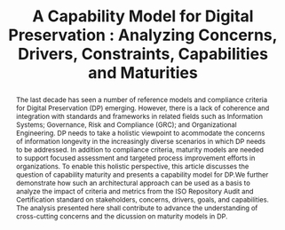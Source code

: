 ---
abstract: The last decade has seen a number of reference models and compliance criteria
  for Digital Preservation (DP) emerging. However, there is a lack of coherence and
  integration with standards and frameworks in related fields such as Information
  Systems; Governance, Risk and Compliance (GRC); and Organizational Engineering.
  DP needs to take a holistic viewpoint to acommodate the concerns of information
  longevity in the increasingly diverse scenarios in which DP needs to be addressed.
  In addition to compliance criteria, maturity models are needed to support focused
  assessment and targeted process improvement efforts in organizations. To enable
  this holistic perspective, this article discusses the question of capability maturity
  and presents a capability model for DP.We further demonstrate how such an architectural
  approach can be used as a basis to analyze the impact of criteria and metrics from
  the ISO Repository Audit and Certification standard on stakeholders, concerns, drivers,
  goals, and capabilities. The analysis presented here shall contribute to advance
  the understanding of cross-cutting concerns and the dicussion on maturity models
  in DP.
creators:
- Becker, Christoph
- Vieira, Ricardo
- Barateiro, José
- Antunes, Gonçalo
date: null
document_url: https://services.phaidra.univie.ac.at/api/object/o:294202/download
grand_parent: iPRES
institutions: []
keywords:
- singapore
- oais model
- repository audit and certification
- trust
- digital preservation
- reference architecture
- standards
landing_page_url: https://phaidra.univie.ac.at/o:294202
language: eng
layout: publication
license: CC BY-SA 3.0 AT
notes_url: null
parent: iPRES 2011
publication_type: paper
size: 2658337
slides_url: null
source_name: iPRES
stream_url: null
title: 'A Capability Model for Digital Preservation : Analyzing Concerns, Drivers,
  Constraints, Capabilities and Maturities'
year: 2011
---